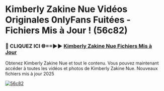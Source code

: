 # Kimberly Zakine Nue Vidéos Originales 0nlyFans Fuitées - Fichiers Mis à Jour ! (56c82)

<h3>🔴 CLIQUEZ ICI 🌐==►► <a href="https://tinyurl.com/2pmr4ezf" rel="nofollow">Kimberly Zakine Nue Fichiers Mis à Jour</a></h3>

Obtenez Kimberly Zakine Nue et tout le contenu. Vous pouvez maintenant accéder à toutes les vidéos et photos de Kimberly Zakine Nue. Nouveaux fichiers mis à jour 2025

[![56c82](https://i.imgur.com/6SNvagu.gif)](https://tinyurl.com/2pmr4ezf)
